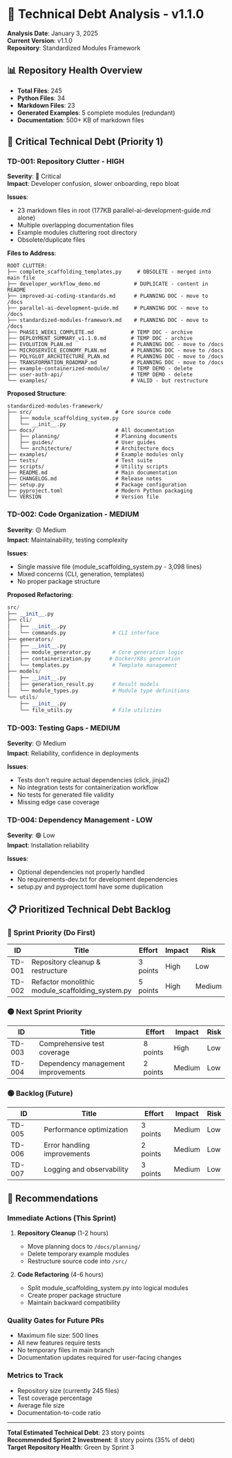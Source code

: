 # 🔧 Technical Debt Analysis - v1.1.0

**Analysis Date**: January 3, 2025  
**Current Version**: v1.1.0  
**Repository**: Standardized Modules Framework

## 📊 **Repository Health Overview**

- **Total Files**: 245
- **Python Files**: 34 
- **Markdown Files**: 23
- **Generated Examples**: 5 complete modules (redundant)
- **Documentation**: 500+ KB of markdown files

## 🚨 **Critical Technical Debt (Priority 1)**

### **TD-001: Repository Clutter - HIGH**
**Severity**: 🔴 Critical  
**Impact**: Developer confusion, slower onboarding, repo bloat

**Issues**:
- 23 markdown files in root (177KB parallel-ai-development-guide.md alone)
- Multiple overlapping documentation files
- Example modules cluttering root directory
- Obsolete/duplicate files

**Files to Address**:
```
ROOT CLUTTER:
├── complete_scaffolding_templates.py     # OBSOLETE - merged into main file
├── developer_workflow_demo.md           # DUPLICATE - content in README
├── improved-ai-coding-standards.md      # PLANNING DOC - move to /docs
├── parallel-ai-development-guide.md     # PLANNING DOC - move to /docs  
├── standardized-modules-framework.md    # PLANNING DOC - move to /docs
├── PHASE1_WEEK1_COMPLETE.md            # TEMP DOC - archive
├── DEPLOYMENT_SUMMARY_v1.1.0.md        # TEMP DOC - archive
├── EVOLUTION_PLAN.md                   # PLANNING DOC - move to /docs
├── MICROSERVICE_ECONOMY_PLAN.md        # PLANNING DOC - move to /docs
├── POLYGLOT_ARCHITECTURE_PLAN.md       # PLANNING DOC - move to /docs
├── TRANSFORMATION_ROADMAP.md           # PLANNING DOC - move to /docs
├── example-containerized-module/       # TEMP DEMO - delete
├── user-auth-api/                      # TEMP DEMO - delete
└── examples/                           # VALID - but restructure
```

**Proposed Structure**:
```
standardized-modules-framework/
├── src/                           # Core source code
│   ├── module_scaffolding_system.py
│   └── __init__.py
├── docs/                          # All documentation
│   ├── planning/                  # Planning documents
│   ├── guides/                    # User guides
│   └── architecture/              # Architecture docs
├── examples/                      # Example modules only
├── tests/                         # Test suite
├── scripts/                       # Utility scripts
├── README.md                      # Main documentation
├── CHANGELOG.md                   # Release notes
├── setup.py                       # Package configuration
├── pyproject.toml                 # Modern Python packaging
└── VERSION                        # Version file
```

### **TD-002: Code Organization - MEDIUM**
**Severity**: 🟡 Medium  
**Impact**: Maintainability, testing complexity

**Issues**:
- Single massive file (module_scaffolding_system.py - 3,098 lines)
- Mixed concerns (CLI, generation, templates)
- No proper package structure

**Proposed Refactoring**:
```python
src/
├── __init__.py
├── cli/
│   ├── __init__.py
│   └── commands.py               # CLI interface
├── generators/
│   ├── __init__.py
│   ├── module_generator.py       # Core generation logic
│   ├── containerization.py      # Docker/K8s generation
│   └── templates.py              # Template management
├── models/
│   ├── __init__.py
│   ├── generation_result.py      # Result models
│   └── module_types.py           # Module type definitions
└── utils/
    ├── __init__.py
    └── file_utils.py             # File utilities
```

### **TD-003: Testing Gaps - MEDIUM**  
**Severity**: 🟡 Medium  
**Impact**: Reliability, confidence in deployments

**Issues**:
- Tests don't require actual dependencies (click, jinja2)
- No integration tests for containerization workflow
- No tests for generated file validity
- Missing edge case coverage

### **TD-004: Dependency Management - LOW**
**Severity**: 🟢 Low  
**Impact**: Installation reliability

**Issues**:
- Optional dependencies not properly handled
- No requirements-dev.txt for development dependencies
- setup.py and pyproject.toml have some duplication

## 📋 **Prioritized Technical Debt Backlog**

### **🔴 Sprint Priority (Do First)**

| ID | Title | Effort | Impact | Risk |
|----|-------|--------|--------|------|
| TD-001 | Repository cleanup & restructure | 3 points | High | Low |
| TD-002 | Refactor monolithic module_scaffolding_system.py | 5 points | High | Medium |

### **🟡 Next Sprint Priority** 

| ID | Title | Effort | Impact | Risk |
|----|-------|--------|--------|------|
| TD-003 | Comprehensive test coverage | 8 points | High | Low |
| TD-004 | Dependency management improvements | 2 points | Medium | Low |

### **🟢 Backlog (Future)**

| ID | Title | Effort | Impact | Risk |
|----|-------|--------|--------|------|
| TD-005 | Performance optimization | 3 points | Medium | Low |
| TD-006 | Error handling improvements | 2 points | Medium | Low |
| TD-007 | Logging and observability | 3 points | Medium | Low |

## 🎯 **Recommendations**

### **Immediate Actions (This Sprint)**

1. **Repository Cleanup** (1-2 hours)
   - Move planning docs to `/docs/planning/`
   - Delete temporary example modules  
   - Restructure source code into `/src/`

2. **Code Refactoring** (4-6 hours)
   - Split module_scaffolding_system.py into logical modules
   - Create proper package structure
   - Maintain backward compatibility

### **Quality Gates for Future PRs**

- Maximum file size: 500 lines
- All new features require tests
- No temporary files in main branch
- Documentation updates required for user-facing changes

### **Metrics to Track**

- Repository size (currently 245 files)
- Test coverage percentage
- Average file size
- Documentation-to-code ratio

---

**Total Estimated Technical Debt**: 23 story points  
**Recommended Sprint 2 Investment**: 8 story points (35% of debt)  
**Target Repository Health**: Green by Sprint 3
